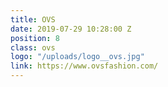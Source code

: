 ```yaml
---
title: OVS
date: 2019-07-29 10:28:00 Z
position: 8
class: ovs
logo: "/uploads/logo__ovs.jpg"
link: https://www.ovsfashion.com/
---
```

